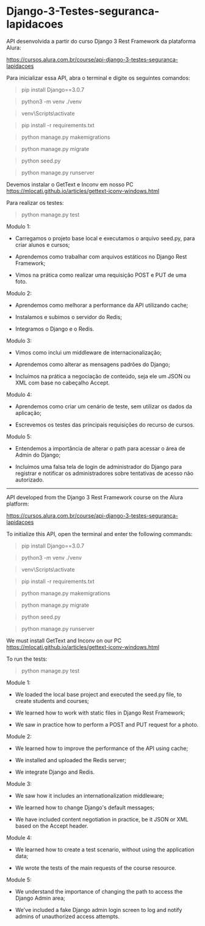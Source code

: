 # Django-3-Testes-seguranca-lapidacoes

API desenvolvida a partir do curso Django 3 Rest Framework da plataforma Alura:

https://cursos.alura.com.br/course/api-django-3-testes-seguranca-lapidacoes

Para inicializar essa API, abra o terminal e digite os seguintes comandos:

>pip install Django==3.0.7

>python3 -m venv ./venv

>venv\Scripts\activate

>pip install -r requirements.txt

>python manage.py makemigrations

>python manage.py migrate

>python seed.py

>python manage.py runserver

Devemos instalar o GetText e Inconv em nosso PC
https://mlocati.github.io/articles/gettext-iconv-windows.html

Para realizar os testes:

>python manage.py test

Modulo 1:

- Carregamos o projeto base local e executamos o arquivo seed.py, para criar alunos e cursos;

- Aprendemos como trabalhar com arquivos estáticos no Django Rest Framework;

- Vimos na prática como realizar uma requisição POST e PUT de uma foto.

Modulo 2:

- Aprendemos como melhorar a performance da API utilizando cache;

- Instalamos e subimos o servidor do Redis;

- Integramos o Django e o Redis.

Modulo 3:

- Vimos como inclui um middleware de internacionalização;

- Aprendemos como alterar as mensagens padrões do Django;

- Incluímos na prática a negociação de conteúdo, seja ele um JSON ou XML com base no cabeçalho Accept.

Modulo 4:

- Aprendemos como criar um cenário de teste, sem utilizar os dados da aplicação;

- Escrevemos os testes das principais requisições do recurso de cursos.

Modulo 5:

- Entendemos a importância de alterar o path para acessar o área de Admin do Django;

- Incluímos uma falsa tela de login de administrador do Django para registrar e notificar os administradores sobre tentativas de acesso não autorizado.


_________________________________________________________________________________________________________________________________________________________

API developed from the Django 3 Rest Framework course on the Alura platform:

https://cursos.alura.com.br/course/api-django-3-testes-seguranca-lapidacoes

To initialize this API, open the terminal and enter the following commands:

>pip install Django==3.0.7

>python3 -m venv ./venv

>venv\Scripts\activate

>pip install -r requirements.txt

>python manage.py makemigrations

>python manage.py migrate

>python seed.py

>python manage.py runserver

We must install GetText and Inconv on our PC
https://mlocati.github.io/articles/gettext-iconv-windows.html

To run the tests:

>python manage.py test

Module 1:

- We loaded the local base project and executed the seed.py file, to create students and courses;

- We learned how to work with static files in Django Rest Framework;

- We saw in practice how to perform a POST and PUT request for a photo.

Module 2:

- We learned how to improve the performance of the API using cache;

- We installed and uploaded the Redis server;

- We integrate Django and Redis.

Module 3:

- We saw how it includes an internationalization middleware;

- We learned how to change Django's default messages;

- We have included content negotiation in practice, be it JSON or XML based on the Accept header.

Module 4:

- We learned how to create a test scenario, without using the application data;

- We wrote the tests of the main requests of the course resource.

Module 5:

- We understand the importance of changing the path to access the Django Admin area;

- We've included a fake Django admin login screen to log and notify admins of unauthorized access attempts.
